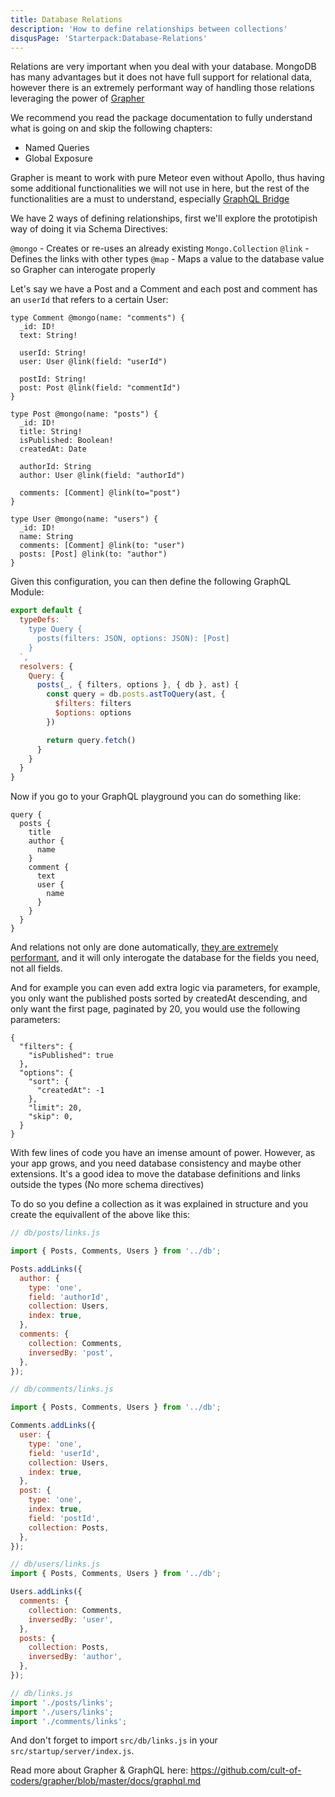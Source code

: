 ```yaml
---
title: Database Relations
description: 'How to define relationships between collections'
disqusPage: 'Starterpack:Database-Relations'
---
```


Relations are very important when you deal with your database. MongoDB has many advantages but it does not have full support
for relational data, however there is an extremely performant way of handling those relations leveraging the power of [Grapher](https://github.com/cult-of-coders/grapher)

We recommend you read the package documentation to fully understand what is going on and skip the following chapters:

- Named Queries
- Global Exposure

Grapher is meant to work with pure Meteor even without Apollo, thus having some additional functionalities we will not use in here, but the rest of the functionalities are a must to understand, especially [GraphQL Bridge](https://github.com/cult-of-coders/grapher/blob/master/docs/graphql.md)

We have 2 ways of defining relationships, first we'll explore the prototipish way of doing it via Schema Directives:

`@mongo` - Creates or re-uses an already existing `Mongo.Collection`
`@link` - Defines the links with other types
`@map` - Maps a value to the database value so Grapher can interogate properly

Let's say we have a Post and a Comment and each post and comment has an `userId` that refers to a certain User:

```gql
type Comment @mongo(name: "comments") {
  _id: ID!
  text: String!

  userId: String!
  user: User @link(field: "userId")

  postId: String!
  post: Post @link(field: "commentId")
}

type Post @mongo(name: "posts") {
  _id: ID!
  title: String!
  isPublished: Boolean!
  createdAt: Date

  authorId: String
  author: User @link(field: "authorId")

  comments: [Comment] @link(to="post")
}

type User @mongo(name: "users") {
  _id: ID!
  name: String
  comments: [Comment] @link(to: "user")
  posts: [Post] @link(to: "author")
}
```

Given this configuration, you can then define the following GraphQL Module:

```js
export default {
  typeDefs: `
    type Query {
      posts(filters: JSON, options: JSON): [Post]
    }
  `,
  resolvers: {
    Query: {
      posts(_, { filters, options }, { db }, ast) {
        const query = db.posts.astToQuery(ast, {
          $filters: filters
          $options: options
        })

        return query.fetch()
      }
    }
  }
}
```

Now if you go to your GraphQL playground you can do something like:

```
query {
  posts {
    title
    author {
      name
    }
    comment {
      text
      user {
        name
      }
    }
  }
}
```

And relations not only are done automatically, [they are extremely performant](https://github.com/cult-of-coders/grapher/blob/master/docs/hypernova.md), and it will only interogate the database for the fields you need, not all fields.

And for example you can even add extra logic via parameters, for example, you only want the published posts sorted by createdAt descending, and only want the first page, paginated by 20, you would use the following parameters:

```
{
  "filters": {
    "isPublished": true
  },
  "options": {
    "sort": {
      "createdAt": -1
    },
    "limit": 20,
    "skip": 0,
  }
}
```

With few lines of code you have an imense amount of power. However, as your app grows, and you need database consistency and maybe other extensions. It's a good idea to move the database definitions and links outside the types (No more schema directives)

To do so you define a collection as it was explained in structure and you create the equivallent of the above like this:

```js
// db/posts/links.js

import { Posts, Comments, Users } from '../db';

Posts.addLinks({
  author: {
    type: 'one',
    field: 'authorId',
    collection: Users,
    index: true,
  },
  comments: {
    collection: Comments,
    inversedBy: 'post',
  },
});
```

```js
// db/comments/links.js

import { Posts, Comments, Users } from '../db';

Comments.addLinks({
  user: {
    type: 'one',
    field: 'userId',
    collection: Users,
    index: true,
  },
  post: {
    type: 'one',
    index: true,
    field: 'postId',
    collection: Posts,
  },
});
```

```js
// db/users/links.js
import { Posts, Comments, Users } from '../db';

Users.addLinks({
  comments: {
    collection: Comments,
    inversedBy: 'user',
  },
  posts: {
    collection: Posts,
    inversedBy: 'author',
  },
});
```

```js
// db/links.js
import './posts/links';
import './users/links';
import './comments/links';
```

And don't forget to import `src/db/links.js` in your `src/startup/server/index.js`.

Read more about Grapher & GraphQL here:
https://github.com/cult-of-coders/grapher/blob/master/docs/graphql.md
